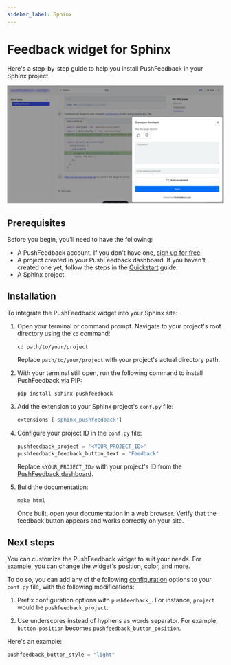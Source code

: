 ```yaml
---
sidebar_label: Sphinx
---
```


# Feedback widget for Sphinx

Here's a step-by-step guide to help you install PushFeedback in your Sphinx project.

![Feedback widget for docs screenshot](./images/feedback-widget-starlight.png)

## Prerequisites

Before you begin, you'll need to have the following:

- A PushFeedback account. If you don't have one, [sign up for free](https://app.pushfeedback.com/accounts/signup/).
- A project created in your PushFeedback dashboard. If you haven't created one yet, follow the steps in the [Quickstart](../quickstart.md#2-create-a-project) guide.
- A Sphinx project.

## Installation

To integrate the PushFeedback widget into your Sphinx site:

1. Open your terminal or command prompt. Navigate to your project's root directory using the `cd` command:

    ```console
    cd path/to/your/project
    ```
    
    Replace `path/to/your/project` with your project's actual directory path.

2. With your terminal still open, run the following command to install PushFeedback via PIP:

    ```console
    pip install sphinx-pushfeedback
    ```

2. Add the extension to your Sphinx project's `conf.py` file:

    ```python
    extensions ['sphinx_pushfeedback']
    ```
3. Configure your project ID in the `conf.py` file:

    ```python
    pushfeedback_project = '<YOUR_PROJECT_ID>'
    pushfeedback_feedback_button_text = "Feedback"
    ```

    Replace `<YOUR_PROJECT_ID>` with your project's ID from the [PushFeedback dashboard](../quickstart.md#2-create-a-project).

4. Build the documentation:

    ```console
    make html
    ```

    Once built, open your documentation in a web browser. Verify that the feedback button appears and works correctly on your site.

## Next steps

You can customize the PushFeedback widget to suit your needs. For example, you can change the widget's position, color, and more.

To do so, you can add any of the following [configuration](../customization/layout.mdx)  options to your `conf.py` file, with the following modifications:

1. Prefix configuration options with `pushfeedback_`. For instance, `project` would be `pushfeedback_project`.

2. Use underscores instead of hyphens as words separator. For example, `button-position` becomes `pushfeedback_button_position`.

Here's an example:

```python
pushfeedback_button_style = "light"
```

